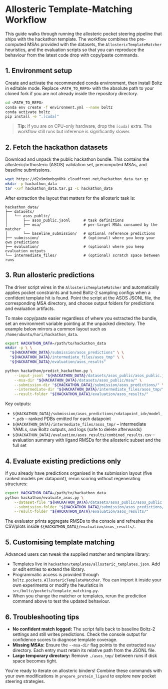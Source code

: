 # Allosteric Template-Matching Workflow

This guide walks through running the allosteric pocket steering pipeline that ships with the hackathon template. The workflow combines the pre-computed MSAs provided with the datasets, the `AllostericTemplateMatcher` heuristics, and the evaluation scripts so that you can reproduce the behaviour from the latest code drop with copy/paste commands.

## 1. Environment setup
Create and activate the recommended conda environment, then install Boltz in editable mode. Replace `<PATH_TO_REPO>` with the absolute path to your cloned fork if you are not already inside the repository directory.

```bash
cd <PATH_TO_REPO>
conda env create -f environment.yml --name boltz
conda activate boltz
pip install -e ".[cuda]"
```

> **Tip:** If you are on CPU-only hardware, drop the `[cuda]` extra. The workflow still runs but inference is significantly slower.

## 2. Fetch the hackathon datasets
Download and unpack the public hackathon bundle. This contains the allosteric/orthosteric (ASOS) validation set, precomputed MSAs, and baseline submissions.

```bash
wget https://d2v9mdonbgo0hk.cloudfront.net/hackathon_data.tar.gz
mkdir -p hackathon_data
tar -xvf hackathon_data.tar.gz -C hackathon_data
```

After extraction the layout that matters for the allosteric task is:

```
hackathon_data/
├── datasets/
│   └── asos_public/
│       ├── asos_public.jsonl      # task definitions
│       ├── msa/                   # per-target MSAs consumed by the matcher
│       └── baseline_submission/   # optional reference predictions
├── submission/                    # (optional) where you keep your own predictions
├── evaluation/                    # (optional) where you keep evaluation outputs
└── intermediate_files/            # (optional) scratch space between runs
```

## 3. Run allosteric predictions
The driver script wires in the `AllostericTemplateMatcher` and automatically applies pocket constraints and tuned Boltz-2 sampling configs when a confident template hit is found. Point the script at the ASOS JSONL file, the corresponding MSA directory, and choose output folders for predictions and evaluation artifacts.

To make copy/paste easier regardless of where you extracted the bundle, set an environment variable pointing at the unpacked directory. The example below mirrors a common layout such as `/home/ubuntu/hari/hackathon_data`.

```bash
export HACKATHON_DATA=/path/to/hackathon_data
mkdir -p \ \
  "${HACKATHON_DATA}/submission/asos_predictions" \ \
  "${HACKATHON_DATA}/intermediate_files/asos_tmp" \ \
  "${HACKATHON_DATA}/evaluation/asos_results"

python hackathon/predict_hackathon.py \
    --input-jsonl "${HACKATHON_DATA}/datasets/asos_public/asos_public.jsonl" \
    --msa-dir "${HACKATHON_DATA}/datasets/asos_public/msa/" \
    --submission-dir "${HACKATHON_DATA}/submission/asos_predictions/" \
    --intermediate-dir "${HACKATHON_DATA}/intermediate_files/asos_tmp/" \
    --result-folder "${HACKATHON_DATA}/evaluation/asos_results/"
```

Key outputs:

- `${HACKATHON_DATA}/submission/asos_predictions/<datapoint_id>/model_*.pdb` – ranked PDBs emitted for each datapoint
- `${HACKATHON_DATA}/intermediate_files/asos_tmp/` – intermediate YAMLs, raw Boltz outputs, and logs (safe to delete afterwards)
- `${HACKATHON_DATA}/evaluation/asos_results/combined_results.csv` – evaluation summary with ligand RMSDs for the allosteric subset and the full set

## 4. Evaluate existing predictions only
If you already have predictions organised in the submission layout (five ranked models per datapoint), rerun scoring without regenerating structures:

```bash
export HACKATHON_DATA=/path/to/hackathon_data
python hackathon/evaluate_asos.py \
    --dataset-file "${HACKATHON_DATA}/datasets/asos_public/asos_public.jsonl" \
    --submission-folder "${HACKATHON_DATA}/submission/asos_predictions/" \
    --result-folder "${HACKATHON_DATA}/evaluation/asos_results/"
```

The evaluator prints aggregate RMSDs to the console and refreshes the CSV/plots inside `${HACKATHON_DATA}/evaluation/asos_results/`.

## 5. Customising template matching
Advanced users can tweak the supplied matcher and template library:

- Templates live in `hackathon/templates/allosteric_templates.json`. Add or edit entries to extend the library.
- Programmatic access is provided through `boltz.pockets.AllostericTemplateMatcher`. You can import it inside your own experiments or modify the heuristics in `src/boltz/pockets/template_matching.py`.
- When you change the matcher or templates, rerun the prediction command above to test the updated behaviour.

## 6. Troubleshooting tips
- **No confident match logged:** The script falls back to baseline Boltz-2 settings and still writes predictions. Check the console output for confidence scores to diagnose template coverage.
- **Missing MSAs:** Ensure the `--msa-dir` flag points to the extracted `msa/` directory. Each entry must retain its relative path from the JSONL file.
- **Large temporary directory:** Remove `./asos_tmp/` between runs if disk space becomes tight.

You're ready to iterate on allosteric binders! Combine these commands with your own modifications in `prepare_protein_ligand` to explore new pocket steering strategies.
